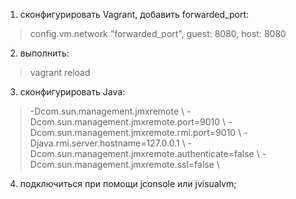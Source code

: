  1. cконфигурировать Vagrant, добавить forwarded_port:
> config.vm.network "forwarded_port", guest: 8080, host: 8080
 2. выполнить:
> vagrant reload
 3. cконфигурировать Java:
>  -Dcom.sun.management.jmxremote \ 
> -Dcom.sun.management.jmxremote.port=9010 \  -Dcom.sun.management.jmxremote.rmi.port=9010 \  -Djava.rmi.server.hostname=127.0.0.1 \  -Dcom.sun.management.jmxremote.authenticate=false \  -Dcom.sun.management.jmxremote.ssl=false \
 4. подключиться при помощи jconsole или jvisualvm;

